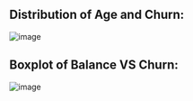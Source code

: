## Distribution of Age and Churn:
![image](https://github.com/user-attachments/assets/163baf2e-0ad2-40d5-a713-b7ab842dc942)

## Boxplot of Balance VS Churn:
![image](https://github.com/user-attachments/assets/967b8654-7839-4e1a-9b2b-645f96306a9f)
